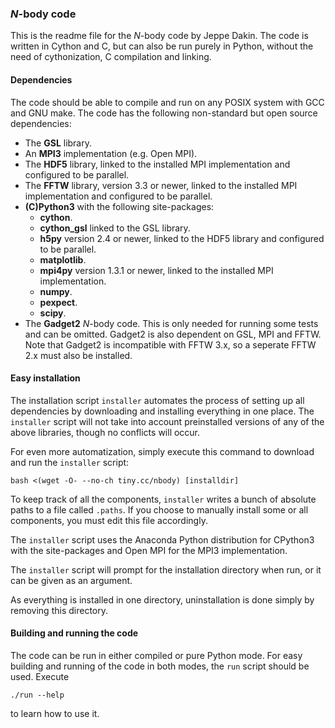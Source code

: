 ### *N*-body code
This is the readme file for the *N*-body code by Jeppe Dakin.
The code is written in Cython and C, but can also be run purely in Python,
without the need of cythonization, C compilation and linking.

#### Dependencies
The code should be able to compile and run on any POSIX system
with GCC and GNU make.
The code has the following non-standard but open source dependencies:
- The **GSL** library.
- An **MPI3** implementation (e.g. Open MPI).
- The **HDF5** library, linked to the installed MPI implementation and
  configured to be parallel.
- The **FFTW** library, version 3.3 or newer, linked to the installed MPI
  implementation and configured to be parallel.
- **(C)Python3** with the following site-packages:
  - **cython**.
  - **cython_gsl** linked to the GSL library.
  - **h5py** version 2.4 or newer, linked to the HDF5
    library and configured to be parallel.
  - **matplotlib**.
  - **mpi4py** version 1.3.1 or newer, linked to the
    installed MPI implementation.
  - **numpy**.
  - **pexpect**.
  - **scipy**.
- The **Gadget2** *N*-body code. This is only needed for running some
  tests and can be omitted. Gadget2 is also dependent on GSL, MPI and
  FFTW. Note that Gadget2 is incompatible with FFTW 3.x, so a seperate
  FFTW 2.x must also be installed.

#### Easy installation
The installation script `installer` automates the process of setting up
all dependencies by downloading and installing everything in one place.
The `installer` script will not take into account preinstalled versions
of any of the above libraries, though no conflicts will occur.

For even more automatization, simply execute this command to download
and run the `installer` script:

    bash <(wget -O- --no-ch tiny.cc/nbody) [installdir]

To keep track of all the components, `installer` writes a bunch of absolute
paths to a file called `.paths`. If you choose to manually install some or
all components, you must edit this file accordingly.

The `installer` script uses the Anaconda Python distribution for CPython3
with the site-packages and Open MPI for the MPI3 implementation.

The `installer` script will prompt for the installation directory when run,
or it can be given as an argument.

As everything is installed in one directory, uninstallation is done simply
by removing this directory.

#### Building and running the code
The code can be run in either compiled or pure Python mode.
For easy building and running of the code in both modes, the `run` script
should be used. Execute

    ./run --help

to learn how to use it.


